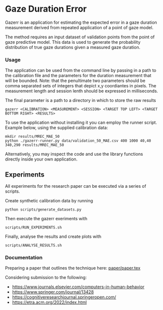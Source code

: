 # Gaze Duration Error

Gazerr is an application for estimating the expected error in a gaze duration
measurement derived from repeated application of a point of gaze model.

The method requires an input dataset of validation points from the point
of gaze predictive model. This data is used to generate the probability 
distribution of true gaze durations given a measured gaze duration.

### Usage

The application can be used from the command line by passing in a path to the
calibration file and the parameters for the duration measurement that will be
bounded. Note: that the penultimate two parameters should be comma separated sets
of integers that depict x,y coordiantes in pixels. The measurement length and
session lenth should be expressed in milliseconds.

The final parameter is a path to a directory in which to store the raw results

```
gazerr <CALIBRATION> <MEASUREMENT> <SESSION> <TARGET TOP LEFT> <TARGET BOTTOM RIGHT> <RESULTS>
```

To use the application without installing it you can employ the runner script.
Example below, using the supplied calibration data:

```
mkdir results/MREC_MAE_50
python ./gazerr-runner.py data/validation_50_MAE.csv 400 1000 40,40 340,290 results/MREC_MAE_50
```

Alternatively, you may inspect the code and use the library functions directly
inside your own application.

## Experiments

All experiments for the research paper can be executed via a series of scripts.

Create synthetic calibration data by running
```
python scripts/generate_datasets.py
```

Then execute the gazerr exeriments with
```
scripts/RUN_EXPERIMENTS.sh
```

Finally, analyse the results and create plots with
```
scripts/ANALYSE_RESULTS.sh
```


### Documentation

Preparing a paper that outlines the technique here: [paper/paper.tex](paper/paper.tex)

Considering submission to the following:
* https://www.journals.elsevier.com/computers-in-human-behavior
* https://www.springer.com/journal/13428
* https://cognitiveresearchjournal.springeropen.com/
* https://etra.acm.org/2022/index.html





